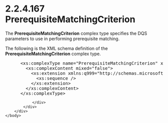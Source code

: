 <html dir="LTR" xmlns:mshelp="http://msdn.microsoft.com/mshelp" xmlns:ddue="http://ddue.schemas.microsoft.com/authoring/2003/5" xmlns:xlink="http://www.w3.org/1999/xlink" xmlns:tool="http://www.microsoft.com/tooltip">
    <head>
        <meta http-equiv="Content-Type" content="text/html; CHARSET=utf-8"></meta>
        <meta name="save" content="history"></meta>
        <title>2.2.4.167 PrerequisiteMatchingCriterion</title>
        <xml>
            <mshelp:toctitle title="2.2.4.167 PrerequisiteMatchingCriterion"></mshelp:toctitle>
            <mshelp:rltitle title="[MS-SSMDSWS-15]: PrerequisiteMatchingCriterion"></mshelp:rltitle>
            <mshelp:keyword index="A" term="53ff01e0-d83f-4780-a99d-81d875333deb"></mshelp:keyword>
            <mshelp:attr name="DCSext.ContentType" value="open specification"></mshelp:attr>
            <mshelp:attr name="AssetID" value="53ff01e0-d83f-4780-a99d-81d875333deb"></mshelp:attr>
            <mshelp:attr name="TopicType" value="kbRef"></mshelp:attr>
            <mshelp:attr name="DCSext.Title" value="[MS-SSMDSWS-15]: PrerequisiteMatchingCriterion" />
        </xml>
    </head>
    <body>
        <div id="header">
            <h1 class="heading">2.2.4.167 PrerequisiteMatchingCriterion</h1>
        </div>
        <div id="mainSection">
            <div id="mainBody">
                <div id="allHistory" class="saveHistory"></div>
                <div id="sectionSection0" class="section" name="collapseableSection">
                    

<p>The <b>PrerequisiteMatchingCriterion</b> complex type
specifies the DQS parameters to use in performing prerequisite matching.</p>

<p>The following is the XML schema definition of the <b>PrerequisiteMatchingCriterion</b>
complex type.</p>

<dl>
<dd>
<div><pre> &lt;xs:complexType name=&quot;PrerequisiteMatchingCriterion&quot; xmlns:xs=&quot;http://www.w3.org/2001/XMLSchema&quot;&gt;
   &lt;xs:complexContent mixed=&quot;false&quot;&gt;
     &lt;xs:extension xmlns:q999=&quot;http://schemas.microsoft.com/sqlserver/masterdataservices/2009/09&quot; base=&quot;q999:MatchingCriterion&quot;&gt;
       &lt;xs:sequence /&gt;
     &lt;/xs:extension&gt;
   &lt;/xs:complexContent&gt;
 &lt;/xs:complexType&gt;
</pre></div>
</dd></dl>


                </div>
            </div>
        </div>
    </body>
</html>